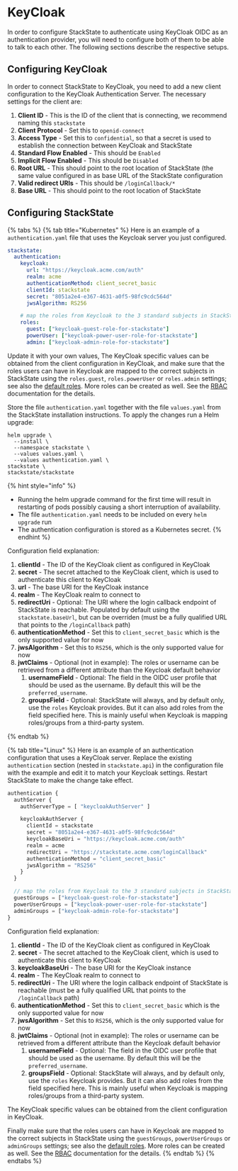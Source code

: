 # KeyCloak

In order to configure StackState to authenticate using KeyCloak OIDC as an authentication provider, you will need to configure both of them to be able to talk to each other. The following sections describe the respective setups.

## Configuring KeyCloak

In order to connect StackState to KeyCloak, you need to add a new client configuration to the KeyCloak Authentication Server. The necessary settings for the client are:

1. **Client ID** - This is the ID of the client that is connecting, we recommend naming this `stackstate`
2. **Client Protocol** - Set this to `openid-connect`
3. **Access Type** - Set this to `confidential`, so that a secret is used to establish the connection between KeyCloak and StackState
4. **Standard Flow Enabled** - This should be `Enabled`
5. **Implicit Flow Enabled** - This should be `Disabled`
6. **Root URL** - This should point to the root location of StackState (the same value configured in as base URL of the StackState configuration
7. **Valid redirect URIs** - This should be `/loginCallback/*`
8. **Base URL** - This should point to the root location of StackState

## Configuring StackState

{% tabs %}
{% tab title="Kubernetes" %}
Here is an example of a `authentication.yaml` file that uses the Keycloak server you just configured.

```yaml
stackstate:
  authentication:
    keycloak:
      url: "https://keycloak.acme.com/auth"
      realm: acme
      authenticationMethod: client_secret_basic
      clientId: stackstate
      secret: "8051a2e4-e367-4631-a0f5-98fc9cdc564d"
      jwsAlgorithm: RS256

    # map the roles from Keycloak to the 3 standard subjects in StackState (guest, powerUser and admin)
    roles:
      guest: ["keycloak-guest-role-for-stackstate"]
      powerUser: ["keycloak-power-user-role-for-stackstate"]
      admin: ["keycloak-admin-role-for-stackstate"]

```

Update it with your own values, The KeyCloak specific values can be obtained from the client configuration in KeyCloak, and make sure that the roles users can have in Keycloak are mapped to the correct subjects in StackState using the `roles.guest`, `roles.powerUser` or `roles.admin` settings; see also the [default roles](../rbac/rbac_permissions.md#predefined-roles). More roles can be created as well. See the [RBAC](../rbac/role_based_access_control.md) documentation for the details.

Store the file `authentication.yaml` together with the file `values.yaml` from the StackState installation instructions. To apply the changes run a Helm upgrade:

```
helm upgrade \
  --install \
  --namespace stackstate \
  --values values.yaml \
  --values authentication.yaml \
stackstate \
stackstate/stackstate
```

{% hint style="info" %}
* Running the helm upgrade command for the first time will result in restarting of pods possibly causing a short interruption of availability.
* The file `authentication.yaml` needs to be included on every `helm upgrade` run
* The authentication configuration is stored as a Kubernetes secret.
{% endhint %}

Configuration field explanation:

1. **clientId** - The ID of the KeyCloak client as configured in KeyCloak
2. **secret** - The secret attached to the KeyCloak client, which is used to authenticate this client to KeyCloak
3. **url** - The base URI for the KeyCloak instance
4. **realm** - The KeyCloak realm to connect to
5. **redirectUri** - Optional: The URI where the login callback endpoint of StackState is reachable. Populated by default using the `stackstate.baseUrl`, but can be overriden (must be a fully qualified URL that points to the `/loginCallback` path)
6. **authenticationMethod** - Set this to `client_secret_basic` which is the only supported value for now
7. **jwsAlgorithm** - Set this to `RS256`, which is the only supported value for now
8. **jwtClaims** - Optional (not in example): The roles or username can be retrieved from a different attribute than the Keycloak default behavior
   1. **usernameField** - Optional: The field in the OIDC user profile that should be used as the username. By default this will be the `preferred_username`.
   2.  **groupsField** - Optional: StackState will always, and by default only, use the `roles` Keycloak provides. But it can also add roles from the field specified here. This is mainly useful when Keycloak is mapping roles/groups from a third-party system.

{% endtab %}


{% tab title="Linux" %}
Here is an example of an authentication configuration that uses a KeyCloak server. Replace the existing `authentication` section (nested in `stackstate.api`) in the configuration file with the example and edit it to match your Keycloak settings. Restart StackState to make the change take effect.

```javascript
authentication {
  authServer {
    authServerType = [ "keycloakAuthServer" ]

    keycloakAuthServer {
      clientId = stackstate
      secret = "8051a2e4-e367-4631-a0f5-98fc9cdc564d"
      keycloakBaseUri = "https://keycloak.acme.com/auth"
      realm = acme
      redirectUri = "https://stackstate.acme.com/loginCallback"
      authenticationMethod = "client_secret_basic"
      jwsAlgorithm = "RS256"
    }
  }

  // map the roles from Keycloak to the 3 standard subjects in StackState (guest, powerUser and admin)
  guestGroups = ["keycloak-guest-role-for-stackstate"]
  powerUserGroups = ["keycloak-power-user-role-for-stackstate"]
  adminGroups = ["keycloak-admin-role-for-stackstate"]
}
```
Configuration field explanation:

1. **clientId** - The ID of the KeyCloak client as configured in KeyCloak
2. **secret** - The secret attached to the KeyCloak client, which is used to authenticate this client to KeyCloak
3. **keycloakBaseUri** - The base URI for the KeyCloak instance
4. **realm** - The KeyCloak realm to connect to
5. **redirectUri** - The URI where the login callback endpoint of StackState is reachable (must be a fully qualified URL that points to the `/loginCallback` path)
6. **authenticationMethod** - Set this to `client_secret_basic` which is the only supported value for now
7. **jwsAlgorithm** - Set this to `RS256`, which is the only supported value for now
8. **jwtClaims** - Optional (not in example): The roles or username can be retrieved from a different attribute than the Keycloak default behavior
   1. **usernameField** - Optional: The field in the OIDC user profile that should be used as the username. By default this will be the `preferred_username`.
   2.  **groupsField** - Optional: StackState will always, and by default only, use the `roles` Keycloak provides. But it can also add roles from the field specified here. This is mainly useful when Keycloak is mapping roles/groups from a third-party system.

The KeyCloak specific values can be obtained from the client configuration in KeyCloak.

Finally make sure that the roles users can have in Keycloak are mapped to the correct subjects in StackState using the `guestGroups`, `powerUserGroups` or `adminGroups` settings; see also the [default roles](../rbac/rbac_permissions.md#predefined-roles). More roles can be created as well. See the [RBAC](../rbac/role_based_access_control.md) documentation for the details.
{% endtab %}
{% endtabs %}
